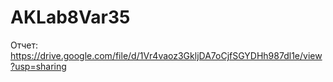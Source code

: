 # AKLab8Var35

Отчет: https://drive.google.com/file/d/1Vr4vaoz3GkljDA7oCjfSGYDHh987dl1e/view?usp=sharing

